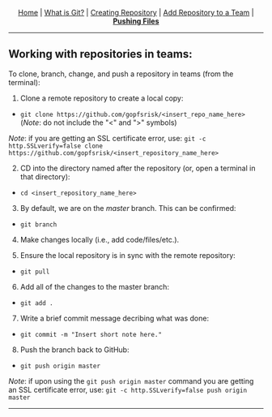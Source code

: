 <p align="center">
	<a href="../README.md">Home</a> | 
	<a href="what_is_git.md">What is Git?</a> |
	<a href="creating_repo.md">Creating Repository</a> |
	<a href="add_repo_to_team.md">Add Repository to a Team</a> |
	<b><a href="pushing.md">Pushing Files</a></b>
</p>

---

## Working with repositories in teams:

To clone, branch, change, and push a repository in teams (from the terminal):

1. Clone a remote repository to create a local copy:
* ```git clone https://github.com/gopfsrisk/<insert_repo_name_here>``` (*Note*: do not include the "<" and ">" symbols)

*Note*: if you are getting an SSL certificate error, use:
```git -c http.SSLverify=false clone https://github.com/gopfsrisk/<insert_repository_name_here>```

2. CD into the directory named after the repository (or, open a terminal in that directory):
* ```cd <insert_repository_name_here>```

3. By default, we are on the *master* branch. This can be confirmed:
* ```git branch```

4. Make changes locally (i.e., add code/files/etc.).

5. Ensure the local repository is in sync with the remote repository:
* ```git pull```

6. Add all of the changes to the master branch:
* ```git add .```

7. Write a brief commit message decribing what was done:
* ```git commit -m "Insert short note here."```

8. Push the branch back to GitHub:
* ```git push origin master```

*Note*: if upon using the ```git push origin master``` command you are getting an SSL certificate error, use:
```git -c http.SSLverify=false push origin master```

---